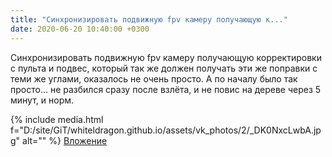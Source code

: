 ```yaml
---
title: "Синхронизировать подвижную fpv камеру получающую к..."
date: 2020-06-20 10:40:00 +0300
---
```


Синхронизировать подвижную fpv камеру получающую корректировки с пульта и подвес, который так же должен получать эти же поправки с теми же углами, оказалось не очень просто. А по началу было так просто... не разбился сразу после взлёта, и не повис на дереве через 5 минут, и норм.


{% include media.html f="D:/site/GiT/whiteldragon.github.io/assets/vk_photos/2/_DK0NxcLwbA.jpg" alt="" %}
[Вложение](https://vk.com/video41076938_456239422)
